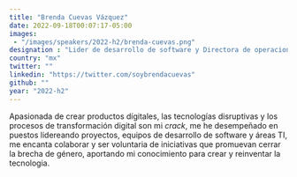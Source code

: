 ```yaml
---
title: "Brenda Cuevas Vázquez"
date: 2022-09-18T00:07:17-05:00
images: 
 - "/images/speakers/2022-h2/brenda-cuevas.png"
designation : "Lider de desarrollo de software y Directora de operaciones"
country: "mx"
twitter: ""
linkedin: "https://twitter.com/soybrendacuevas"
github: ""
year: "2022-h2"
---
```


Apasionada de crear productos dígitales, las tecnologías disruptivas y los procesos de transformación digital son mi *crack*, me he desempeñado en puestos lidereando proyectos, equipos de desarrollo de software y áreas TI, me encanta colaborar y ser voluntaria de iniciativas que promuevan cerrar la brecha de género, aportando mi conocimiento para crear y reinventar la tecnologia.